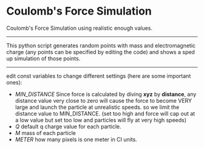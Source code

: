 # Coulomb's Force Simulation
Coulomb's Force Simulation using realistic enough values.
___
This python script generates random points with mass and electromagnetic charge (any points can be specified by editing the code) and shows a sped up simulation of those points.
___
edit const variables to change different settings (here are some important ones):
- *MIN_DISTANCE* Since force is calculated by diving **xyz** by **distance**, any distance value very close to zero will cause the force to become VERY large and launch the particle at unrealistic speeds. so we limit the distance value to MIN_DISTANCE. (set too high and force will cap out at a low value but set too low and particles will fly at very high speeds) 
- *Q* default q charge value for each particle.
- *M* mass of each particle
- *METER* how many pixels is one meter in CI units.
